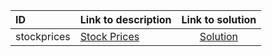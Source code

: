 | ID | Link to description | Link to solution |
|:---|:---|:---:|
| stockprices | [Stock Prices](https://open.kattis.com/problems/stockprices) | [Solution](https://github.com/versenyi98/leetcode-solutions/tree/main/solutions/Stock%20Prices)|

